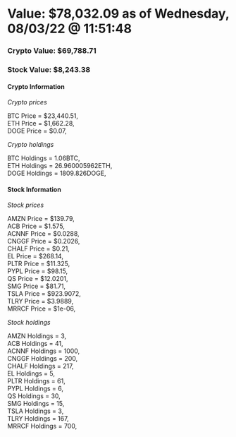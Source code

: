 # Value: $78,032.09 as of Wednesday, 08/03/22 @ 11:51:48 

### Crypto Value: $69,788.71

### Stock Value: $8,243.38

#### Crypto Information 
*Crypto prices* 

BTC Price = $23,440.51,  
ETH Price = $1,662.28,  
DOGE Price = $0.07,  


*Crypto holdings* 

BTC Holdings = 1.06BTC,  
ETH Holdings = 26.960005962ETH,  
DOGE Holdings = 1809.826DOGE,  


#### Stock Information 

*Stock prices* 

AMZN Price = $139.79,  
ACB Price = $1.575,  
ACNNF Price = $0.0288,  
CNGGF Price = $0.2026,  
CHALF Price = $0.21,  
EL Price = $268.14,  
PLTR Price = $11.325,  
PYPL Price = $98.15,  
QS Price = $12.0201,  
SMG Price = $81.71,  
TSLA Price = $923.9072,  
TLRY Price = $3.9889,  
MRRCF Price = $1e-06,  


*Stock holdings* 

AMZN Holdings = 3,  
ACB Holdings = 41,  
ACNNF Holdings = 1000,  
CNGGF Holdings = 200,  
CHALF Holdings = 217,  
EL Holdings = 5,  
PLTR Holdings = 61,  
PYPL Holdings = 6,  
QS Holdings = 30,  
SMG Holdings = 15,  
TSLA Holdings = 3,  
TLRY Holdings = 167,  
MRRCF Holdings = 700,  


